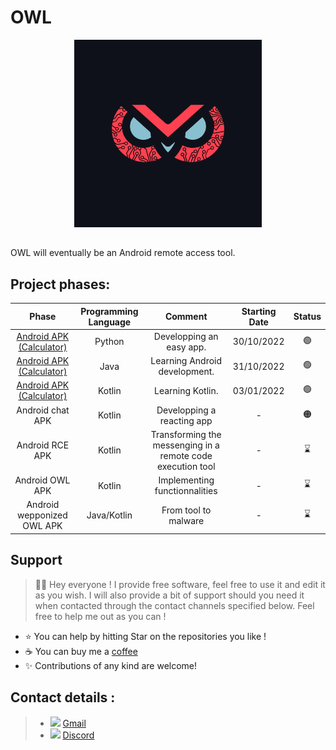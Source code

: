 # OWL

<div align="center">
  <img src="Logo/OWL.png" height="300px">
</div>

##

OWL will eventually be an Android remote access tool.

## Project phases:

| Phase | Programming Language | Comment | Starting Date | Status |
| :-: | :-: | :-: | :-: | :-: |
| [Android APK (Calculator)](https://github.com/G4vr0ch3/OWL/tree/176251806a135763d58382e14d45e14652bae026) | Python | Developping an easy app. | 30/10/2022 | :green_circle: |
| [Android APK (Calculator)](https://github.com/G4vr0ch3/OWL/tree/2f957567811fe8ba51d5001710af5499c55d957f) | Java | Learning Android development. | 31/10/2022 | :green_circle: |
| [Android APK (Calculator)](https://github.com/G4vr0ch3/OWL/tree/e35938563b16ac4e0939e4a321434fdf3a76f239) | Kotlin | Learning Kotlin. | 03/01/2022 | :green_circle: |
| Android chat APK | Kotlin | Developping a reacting app | - | :orange_circle: |
| Android RCE APK | Kotlin | Transforming the messenging in a remote code execution tool | - | :hourglass: |
| Android OWL APK | Kotlin | Implementing functionnalities | - | :hourglass: |
| Android wepponized OWL APK | Java/Kotlin | From tool to malware | - | :hourglass: |

## Support

> 👋🏼 Hey everyone ! I provide free software, feel free to use it and edit it as you wish. I will also provide a bit of support should you need it when contacted through the contact channels specified below. Feel free to help me out as you can !

- ⭐️ You can help by hitting Star on the repositories you like !
- ☕️ You can buy me a [coffee](https://www.paypal.com/paypalme/AReppelin)
- ✨ Contributions of any kind are welcome!


## Contact details :


> - <img href="mailto:gavrochebackups@gmail.com" src="https://upload.wikimedia.org/wikipedia/commons/thumb/7/7e/Gmail_icon_%282020%29.svg/2560px-Gmail_icon_%282020%29.svg.png" height="12"> [Gmail](mailto:gavrochebackups@gmail.com)
> - <img href="https://discordapp.com/users/Gavroche#2871" src="https://discord.com/assets/847541504914fd33810e70a0ea73177e.ico" height="12"> [Discord](https://discordapp.com/users/Gavroche#2871)
